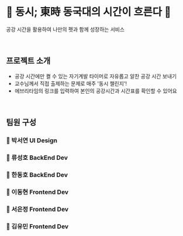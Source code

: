 # 🔸 동시; 東時 동국대의 시간이 흐른다 🔸
공강 시간을 활용하여 나만의 펫과 함께 성장하는 서비스

<br>

## 프로젝트 소개

- 공강 시간에만 켤 수 있는 자기계발 타이머로 자유롭고 알찬 공강 시간 보내기
- 교수님께서 직접 출제하는 문제로 매주 '동시 챌린지'!
- 에브리타임의 링크를 입력하여 본인의 공강시간과 시간표를 확인할 수 있어요
   
<br>

## 팀원 구성

### 🎨 박서연 UI Design
### 🔸 류성호 BackEnd Dev
### 📙 한동호 BackEnd Dev
### 🚚 이동현 Frontend Dev
### 🥕 서은정 Frontend Dev
### 🍊 김유민 Frontend Dev

